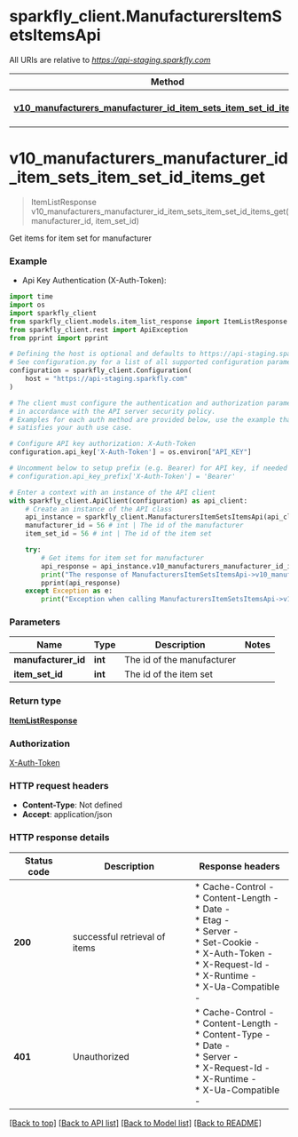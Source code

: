 # sparkfly_client.ManufacturersItemSetsItemsApi

All URIs are relative to *https://api-staging.sparkfly.com*

Method | HTTP request | Description
------------- | ------------- | -------------
[**v10_manufacturers_manufacturer_id_item_sets_item_set_id_items_get**](ManufacturersItemSetsItemsApi.md#v10_manufacturers_manufacturer_id_item_sets_item_set_id_items_get) | **GET** /v1.0/manufacturers/:manufacturer_id/item_sets/:item_set_id/items | Get items for item set for manufacturer


# **v10_manufacturers_manufacturer_id_item_sets_item_set_id_items_get**
> ItemListResponse v10_manufacturers_manufacturer_id_item_sets_item_set_id_items_get(manufacturer_id, item_set_id)

Get items for item set for manufacturer

### Example

* Api Key Authentication (X-Auth-Token):
```python
import time
import os
import sparkfly_client
from sparkfly_client.models.item_list_response import ItemListResponse
from sparkfly_client.rest import ApiException
from pprint import pprint

# Defining the host is optional and defaults to https://api-staging.sparkfly.com
# See configuration.py for a list of all supported configuration parameters.
configuration = sparkfly_client.Configuration(
    host = "https://api-staging.sparkfly.com"
)

# The client must configure the authentication and authorization parameters
# in accordance with the API server security policy.
# Examples for each auth method are provided below, use the example that
# satisfies your auth use case.

# Configure API key authorization: X-Auth-Token
configuration.api_key['X-Auth-Token'] = os.environ["API_KEY"]

# Uncomment below to setup prefix (e.g. Bearer) for API key, if needed
# configuration.api_key_prefix['X-Auth-Token'] = 'Bearer'

# Enter a context with an instance of the API client
with sparkfly_client.ApiClient(configuration) as api_client:
    # Create an instance of the API class
    api_instance = sparkfly_client.ManufacturersItemSetsItemsApi(api_client)
    manufacturer_id = 56 # int | The id of the manufacturer
    item_set_id = 56 # int | The id of the item set

    try:
        # Get items for item set for manufacturer
        api_response = api_instance.v10_manufacturers_manufacturer_id_item_sets_item_set_id_items_get(manufacturer_id, item_set_id)
        print("The response of ManufacturersItemSetsItemsApi->v10_manufacturers_manufacturer_id_item_sets_item_set_id_items_get:\n")
        pprint(api_response)
    except Exception as e:
        print("Exception when calling ManufacturersItemSetsItemsApi->v10_manufacturers_manufacturer_id_item_sets_item_set_id_items_get: %s\n" % e)
```



### Parameters

Name | Type | Description  | Notes
------------- | ------------- | ------------- | -------------
 **manufacturer_id** | **int**| The id of the manufacturer | 
 **item_set_id** | **int**| The id of the item set | 

### Return type

[**ItemListResponse**](ItemListResponse.md)

### Authorization

[X-Auth-Token](../README.md#X-Auth-Token)

### HTTP request headers

 - **Content-Type**: Not defined
 - **Accept**: application/json

### HTTP response details
| Status code | Description | Response headers |
|-------------|-------------|------------------|
**200** | successful retrieval of items |  * Cache-Control -  <br>  * Content-Length -  <br>  * Date -  <br>  * Etag -  <br>  * Server -  <br>  * Set-Cookie -  <br>  * X-Auth-Token -  <br>  * X-Request-Id -  <br>  * X-Runtime -  <br>  * X-Ua-Compatible -  <br>  |
**401** | Unauthorized |  * Cache-Control -  <br>  * Content-Length -  <br>  * Content-Type -  <br>  * Date -  <br>  * Server -  <br>  * X-Request-Id -  <br>  * X-Runtime -  <br>  * X-Ua-Compatible -  <br>  |

[[Back to top]](#) [[Back to API list]](../README.md#documentation-for-api-endpoints) [[Back to Model list]](../README.md#documentation-for-models) [[Back to README]](../README.md)

